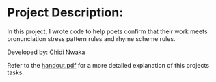 # Project Description:

In this project, I wrote code to help poets confirm that their work meets pronunciation stress pattern rules and rhyme scheme rules.

Developed by: [Chidi Nwaka](https://www.linkedin.com/in/chidi-nwaka/)

Refer to the <a href="https://github.com/ChidiNwaka/Poetry_Annotator/blob/master/handout.pdf">handout.pdf</a> for a more detailed explanation of this projects tasks.


